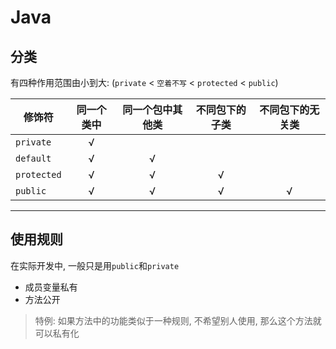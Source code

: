 # Java

## 分类

有四种作用范围由小到大: (`private` < `空着不写` < `protected` < `public`)

| 修饰符 | 同一个类中 | 同一个包中其他类 | 不同包下的子类 | 不同包下的无关类 |
| ------------- | :-----------: | :----: | :----: | :----: |
| `private`      | √ |  |  |  |
| `default`      | √ | √ |  |  |
| `protected`      | √ | √ | √ |  |
| `public`      | √ | √ | √ | √|

---

## 使用规则

在实际开发中, 一般只是用`public`和`private`

- 成员变量私有
- 方法公开

> 特例: 如果方法中的功能类似于一种规则, 不希望别人使用, 那么这个方法就可以私有化